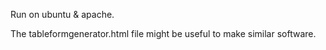 Run on ubuntu & apache. 

The tableformgenerator.html file might be useful to make similar software.
